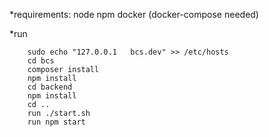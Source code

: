 *requirements:
    node
    npm
    docker (docker-compose needed)

*run
```
    sudo echo "127.0.0.1   bcs.dev" >> /etc/hosts
    cd bcs
    composer install
    npm install
    cd backend
    npm install
    cd ..
    run ./start.sh
    run npm start
```
